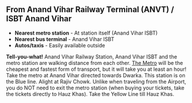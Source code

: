 ## From Anand Vihar Railway Terminal (ANVT) / ISBT Anand Vihar

 - **Nearest metro station** - At station itself (Anand Vihar ISBT)
 - **Nearest bus terminal** - Anand Vihar ISBT
 - **Autos/taxis** - Easily available outside

**Tell-you-what!**
Anand Vihar Railway Station, Anand Vihar ISBT and the metro station are walking distance from each other. [The Metro](#metro) will be the cheapest and fastest form of transport, but it will take you at least an hour! Take the metro at Anand Vihar directed towards Dwarka. This station is on the Blue line. Alight at Rajiv Chowk. Unlike when traveling from the Airport, you do NOT need to exit the metro station (when buying your tickets, take the tickets directly to Hauz Khas). Take the Yellow Line till Hauz Khas.
